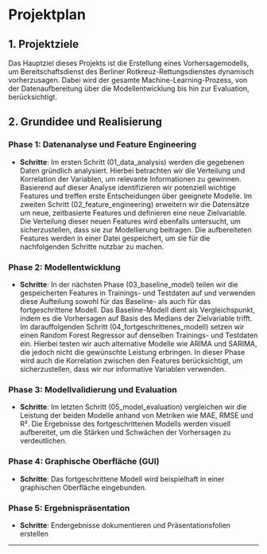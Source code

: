 # Projektplan

## 1. Projektziele
Das Hauptziel dieses Projekts ist die Erstellung eines Vorhersagemodells, um Bereitschaftsdienst des Berliner Rotkreuz-Rettungsdienstes dynamisch vorherzusagen. Dabei wird der gesamte Machine-Learning-Prozess, von der Datenaufbereitung über die Modellentwicklung bis hin zur Evaluation, berücksichtigt.

## 2. Grundidee und Realisierung
### Phase 1: Datenanalyse und Feature Engineering
- **Schritte**: Im ersten Schritt (01_data_analysis) werden die gegebenen Daten gründlich analysiert. Hierbei betrachten wir die Verteilung und Korrelation der Variablen, um relevante Informationen zu gewinnen. Basierend auf dieser Analyse identifizieren wir potenziell wichtige Features und treffen erste Entscheidungen über geeignete Modelle.
Im zweiten Schritt (02_feature_engineering) erweitern wir die Datensätze um neue, zeitbasierte Features und definieren eine neue Zielvariable. Die Verteilung dieser neuen Features wird ebenfalls untersucht, um sicherzustellen, dass sie zur Modellierung beitragen. Die aufbereiteten Features werden in einer Datei gespeichert, um sie für die nachfolgenden Schritte nutzbar zu machen.

### Phase 2: Modellentwicklung 
- **Schritte**: In der nächsten Phase (03_baseline_model) teilen wir die gespeicherten Features in Trainings- und Testdaten auf und verwenden diese Aufteilung sowohl für das Baseline- als auch für das fortgeschrittene Modell. Das Baseline-Modell dient als Vergleichspunkt, indem es die Vorhersagen auf Basis des Medians der Zielvariable trifft.
Im darauffolgenden Schritt (04_fortgeschrittenes_modell) setzen wir einen Random Forest Regressor auf denselben Trainings- und Testdaten ein. Hierbei testen wir auch alternative Modelle wie ARIMA und SARIMA, die jedoch nicht die gewünschte Leistung erbringen. In dieser Phase wird auch die Korrelation zwischen den Features berücksichtigt, um sicherzustellen, dass wir nur informative Variablen verwenden.

### Phase 3: Modellvalidierung und Evaluation
- **Schritte**: Im letzten Schritt (05_model_evaluation) vergleichen wir die Leistung der beiden Modelle anhand von Metriken wie MAE, RMSE und R². Die Ergebnisse des fortgeschrittenen Modells werden visuell aufbereitet, um die Stärken und Schwächen der Vorhersagen zu verdeutlichen.

### Phase 4: Graphische Oberfläche (GUI)
- **Schritte**: Das fortgeschrittene Modell wird beispielhaft in einer graphischen Oberfläche eingebunden.

### Phase 5: Ergebnispräsentation 
- **Schritte**: Endergebnisse dokumentieren und Präsentationsfolien erstellen

---

